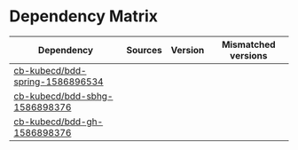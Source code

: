 # Dependency Matrix

Dependency | Sources | Version | Mismatched versions
---------- | ------- | ------- | -------------------
[cb-kubecd/bdd-spring-1586896534](https://github.com/cb-kubecd/bdd-spring-1586896534.git) |  | []() | 
[cb-kubecd/bdd-sbhg-1586898376](https://github.com/cb-kubecd/bdd-sbhg-1586898376.git) |  | []() | 
[cb-kubecd/bdd-gh-1586898376](https://github.com/cb-kubecd/bdd-gh-1586898376.git) |  | []() | 
